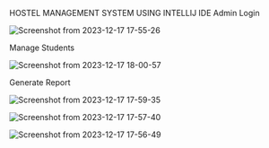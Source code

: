 HOSTEL MANAGEMENT SYSTEM USING INTELLIJ IDE
Admin Login




![Screenshot from 2023-12-17 17-55-26](https://github.com/ShadrackMwema/HOSTEL-MANAGEMENT-SYSTEM-JAVA-APPLICATION/assets/143826609/5c2ee56d-c4d1-449d-a540-ff1d2762f6ee)




Manage Students

![Screenshot from 2023-12-17 18-00-57](https://github.com/ShadrackMwema/HOSTEL-MANAGEMENT-SYSTEM-JAVA-APPLICATION/assets/143826609/afc9d1eb-f981-4175-b8a2-2563b8c1f21c)

Generate Report


![Screenshot from 2023-12-17 17-59-35](https://github.com/ShadrackMwema/HOSTEL-MANAGEMENT-SYSTEM-JAVA-APPLICATION/assets/143826609/89e1865c-d67e-4dc2-b4a5-06654c97bc00)

![Screenshot from 2023-12-17 17-57-40](https://github.com/ShadrackMwema/HOSTEL-MANAGEMENT-SYSTEM-JAVA-APPLICATION/assets/143826609/e985943f-f169-415d-9315-eb4876f7beb0)

![Screenshot from 2023-12-17 17-56-49](https://github.com/ShadrackMwema/HOSTEL-MANAGEMENT-SYSTEM-JAVA-APPLICATION/assets/143826609/528b078d-a0ff-4294-8fe9-9cd46f175c30)
